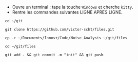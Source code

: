 - Ouvre un terminal : tape la touche `Windows` et cherche `kitty`.
- Rentre les commandes suivantes LIGNE APRES LIGNE.

```
cd ~/git
```
```
git clone https://github.com/victor-scht/files.git
```
```
cp -r ~/Documents/Innov+/Code/Noise_Analysis ~/git/files
```
```
cd ~/git/files
```
```
git add . && git commit -m "init" && git push 
```